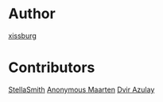 # Author

[xissburg](https://github.com/xissburg)

# Contributors

[StellaSmith](https://github.com/StellaSmith)
[Anonymous Maarten](https://github.com/madebr)
[Dvir Azulay](https://github.com/dvir)
